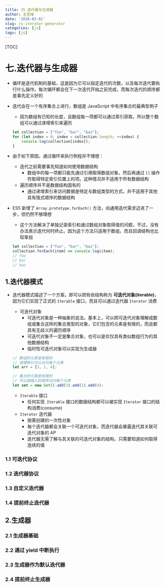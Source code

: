 ```yaml
---
title: JS 迭代器与生成器
author: 王哲峰
date: '2020-03-01'
slug: js-iterator-generator
categories: [js]
tags: [js]
---
```


[TOC]

# 七.迭代器与生成器

- 循环是迭代机制的基础，这是因为它可以指定迭代的次数，以及每次迭代要执行什么操作。每次循环都会在下一次迭代开始之前完成，而每次迭代的顺序都是事先定义好的

- 迭代会在一个有序集合上进行，数组是 JavaScript 中有序集合的最典型例子
	- 因为数组有已知的长度，且数组每一项都可以通过索引获取，所以整个数组可以通过递增索引来遍历
	
	```js
	let collection = ["foo", "bar", "baz"];
	for (let index = 0; index < collection.length; ++index) {
	    console.log(collection[index]);
	}
	```

- 由于如下原因，通过循环来执行例程并不理想：
	- 迭代之前需要事先知道如何使用数据结构
		- 数组中的每一项都只能先通过引用取得数组对象，然后再通过 `[]` 操作符取得特定索引位置上的项。这种情况并不适用于所有数据结构
	- 遍历顺序并不是数据结构固有的
		- 通过递增索引来访问数据是特定与数组类型的方式，并不适用于其他具有隐式顺序的数据结构
	
- ES5 新增了 `Array.prototype.forEach()` 方法，向通用迭代需求迈进了一步，但仍然不够理想
	- 这个方法解决了单独记录索引和通过数组对象取得值的问题，不过，没有办法表示迭代何时终止。因为这个方法只适用于数组，而且回调结构也比较笨拙
	
	```js
	let collection = ["foo", "bar", "baz"];
	collection.forEach(item) => console.log(item);
	// foo
	// bar
	// baz
	```

## 1.迭代器模式

- 迭代器模式描述了一个方案，即可以把有些结构称为 **可迭代对象(iterable)**，因为它们实现了正式的 `Iterable` 接口，而且可以通过迭代器 `Iterator` 消费

	- 可迭代对象
		- 可迭代对象是一种抽象的说法。基本上，可以把可迭代对象理解成数组或集合这样的集合类型的对象，它们包含的元素是有限的，而且都具有无歧义的遍历顺序
		- 可迭代对象不一定是集合对象，也可以是仅仅具有类似数组行为的其他数据结构
		- 临时性可迭代对象可以实现为生成器

	```js
	// 数组的元素是有限的
	// 递增索引可以访问每个元素
	let arr = [3, 1, 4];
	
	// 集合的元素是有限的
	// 可以按插入的顺序访问每个元素
	let set = new Set().add(3).add(1).add(4);
	```

	- `Iterable` 接口
		- 任何实现` Iterable` 接口的数据结构都可以被实现 `Iterator` 接口的结构消费(consume)
	- `Iterator` 迭代器
		- 按需创建的一次性对象
		- 每个迭代器都会关联一个可迭代对象，而迭代器会暴露迭代其关联可迭代对象的 AP
		- 迭代器无需了解与其关联的可迭代对象的结构，只需要知道如何取得连续的值

### 1.1 可迭代协议

### 1.2 迭代器协议

### 1.3 自定义迭代器

### 1.4 提前终止迭代器

## 2.生成器

### 2.1 生成器基础

### 2.2 通过 yield 中断执行

### 2.3 生成器作为默认迭代器

### 2.4 提前终止生成器

